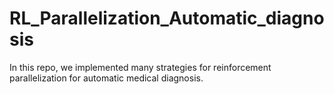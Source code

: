 # RL_Parallelization_Automatic_diagnosis
In this repo, we implemented many strategies for reinforcement parallelization for automatic medical diagnosis.
